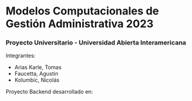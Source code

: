 # Modelos Computacionales de Gestión Administrativa 2023

### Proyecto Universitario - Universidad Abierta Interamericana

Integrantes:

- Arias Karle, Tomas
- Faucetta, Agustin
- Kolumbic, Nicolás

Proyecto Backend desarrollado en:


